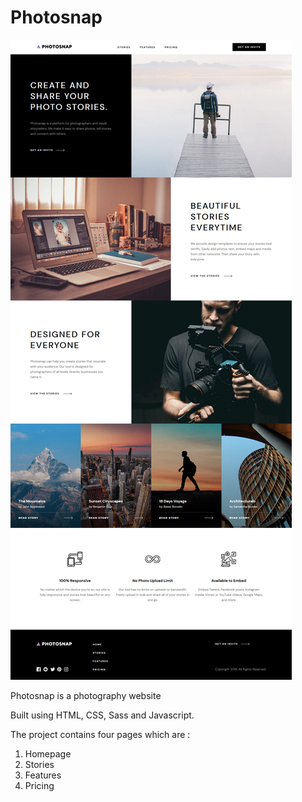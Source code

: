 # Photosnap
 
<img src="images/screenshot.jpg" alt="project">

Photosnap is a photography website  

Built using HTML, CSS, Sass and Javascript.

The project contains four pages which are :

1. Homepage
2. Stories
3. Features
4. Pricing
